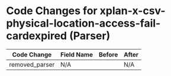 # Code Changes for xplan-x-csv-physical-location-access-fail-cardexpired (Parser)

| Code Change | Field Name | Before | After |
|-------------|------------|--------|-------|
| removed_parser | N/A |  | N/A |